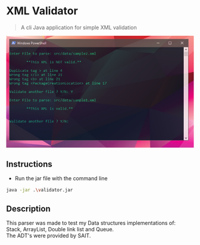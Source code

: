 # XML Validator 
> A cli Java application for simple XML validation

![](screen.png)

## Instructions 
* Run the jar file with the command line 

```sh
java -jar .\validator.jar
```

## Description
This parser was made to test my Data structures implementations of: <br>
Stack, ArrayList, Double link list and Queue. <br>
The ADT's were provided by SAIT.